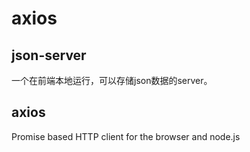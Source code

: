 # axios

## json-server

一个在前端本地运行，可以存储json数据的server。

## axios

Promise based HTTP client for the browser and node.js

